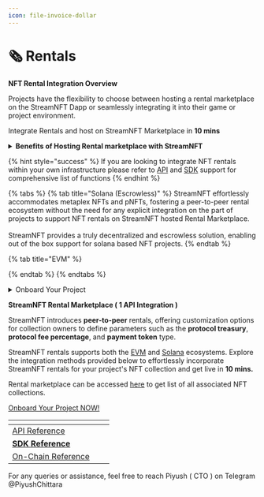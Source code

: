 ```yaml
---
icon: file-invoice-dollar
---
```


# 🗞️ Rentals

**NFT Rental Integration Overview**

Projects have the flexibility to choose between hosting a rental marketplace on the StreamNFT Dapp or seamlessly integrating it into their game or project environment.

Integrate Rentals and host on StreamNFT Marketplace in **10 mins**

<details>

<summary><strong>Benefits of Hosting Rental marketplace with StreamNFT</strong></summary>

* Get live in 5 mins
* No need to incur hefty cloud infra hosting cost
* Cross promotion of NFTs who are engaged with other games
* Customize your own protocol treasury, protocol fee percentage, and payment token
* Marketplace can be deployed on project specific sub domain with brand specific guidelines ( Example : darkforest.streamnft.tech )

</details>

{% hint style="success" %}
If you are looking to integrate NFT rentals within your own infrastructure please refer to [API](broken-reference) and [SDK](broken-reference) support for comprehensive list of functions
{% endhint %}

{% tabs %}
{% tab title="Solana (Escrowless)" %}
StreamNFT effortlessly accommodates metaplex NFTs and pNFTs, fostering a peer-to-peer rental ecosystem without the need for any explicit integration on the part of projects to support NFT rentals on StreamNFT hosted Rental Marketplace.\
\
StreamNFT provides a truly decentralized and escrowless solution, enabling out of the box support for solana based NFT projects.
{% endtab %}

{% tab title="EVM" %}

{% endtab %}
{% endtabs %}

<details>

<summary>Onboard Your Project</summary>

StreamNFT brings customisation to collection owner to define: protocol treasury, protocol fee percentage, and payment token type.\
\
To get started with renting your project or collection through StreamNFT hosted Dapp. please complete the onboarding process by filling out the form at the following link: [Onboard Your Project](https://tally.so/r/mVQDxE).\
\
\&#xNAN;_Onboarding Automation Coming Soon on Application_

</details>

**StreamNFT Rental Marketplace ( 1 API Integration )**

StreamNFT introduces **peer-to-peer** rentals, offering customization options for collection owners to define parameters such as the **protocol treasury**, **protocol fee percentage**, and **payment token** type.

StreamNFT rentals supports both the [EVM](../broken-reference/) and [Solana](../broken-reference/) ecosystems. Explore the integration methods provided below to effortlessly incorporate StreamNFT rentals for your project's NFT collection and get live in **10 mins.**

Rental marketplace can be accessed [here](https://rent.streamnft.tech/) to get list of all associated NFT collections.

[Onboard Your Project NOW!](https://tally.so/r/mVQDxE)

<table data-view="cards"><thead><tr><th></th><th></th><th></th></tr></thead><tbody><tr><td><a href="broken-reference">API Reference</a></td><td></td><td></td></tr><tr><td><a href="broken-reference"><strong>SDK Reference</strong></a></td><td></td><td></td></tr><tr><td><a href="on-chain-reference.md">On-Chain Reference</a></td><td></td><td></td></tr></tbody></table>

For any queries or assistance, feel free to reach Piyush ( CTO ) on Telegram @PiyushChittara
